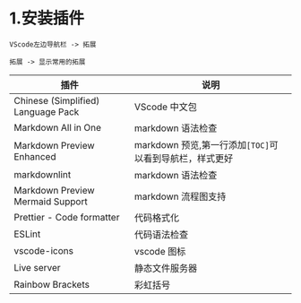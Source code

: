 # 1.安装插件

`VScode左边导航栏 -> 拓展`

`拓展 -> 显示常用的拓展`

| 插件                               | 说明                                                  |
| ---------------------------------- | ----------------------------------------------------- |
| Chinese (Simplified) Language Pack | VScode 中文包                                         |
| Markdown All in One                | markdown 语法检查                                     |
| Markdown Preview Enhanced          | markdown 预览,第一行添加`[TOC]`可以看到导航栏，样式更好 |
| markdownlint                       | markdown 语法检查                                     |
| Markdown Preview Mermaid Support   | markdown 流程图支持                                   |
| Prettier - Code formatter          | 代码格式化                                            |
| ESLint                             | 代码语法检查                                          |
| vscode-icons                       | vscode 图标                                           |
| Live server                        | 静态文件服务器                                        |
| Rainbow Brackets                   | 彩虹括号                                              |
